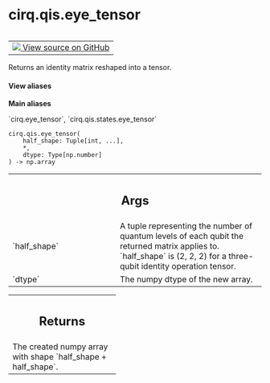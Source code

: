 <div itemscope itemtype="http://developers.google.com/ReferenceObject">
<meta itemprop="name" content="cirq.qis.eye_tensor" />
<meta itemprop="path" content="Stable" />
</div>

# cirq.qis.eye_tensor

<!-- Insert buttons and diff -->

<table class="tfo-notebook-buttons tfo-api" align="left">

<td>
  <a target="_blank" href="https://github.com/quantumlib/cirq/tree/master/cirq/qis/states.py">
    <img src="https://www.tensorflow.org/images/GitHub-Mark-32px.png" />
    View source on GitHub
  </a>
</td>
</table>



Returns an identity matrix reshaped into a tensor.

<section class="expandable">
  <h4 class="showalways">View aliases</h4>
  <p>
<b>Main aliases</b>
<p>`cirq.eye_tensor`, `cirq.qis.states.eye_tensor`</p>
</p>
</section>

<pre class="devsite-click-to-copy prettyprint lang-py tfo-signature-link">
<code>cirq.qis.eye_tensor(
    half_shape: Tuple[int, ...],
    *,
    dtype: Type[np.number]
) -> np.array
</code></pre>



<!-- Placeholder for "Used in" -->


<!-- Tabular view -->
 <table class="responsive fixed orange">
<colgroup><col width="214px"><col></colgroup>
<tr><th colspan="2"><h2 class="add-link">Args</h2></th></tr>

<tr>
<td>
`half_shape`
</td>
<td>
A tuple representing the number of quantum levels of each
qubit the returned matrix applies to.  `half_shape` is (2, 2, 2) for
a three-qubit identity operation tensor.
</td>
</tr><tr>
<td>
`dtype`
</td>
<td>
The numpy dtype of the new array.
</td>
</tr>
</table>



<!-- Tabular view -->
 <table class="responsive fixed orange">
<colgroup><col width="214px"><col></colgroup>
<tr><th colspan="2"><h2 class="add-link">Returns</h2></th></tr>
<tr class="alt">
<td colspan="2">
The created numpy array with shape `half_shape + half_shape`.
</td>
</tr>

</table>

